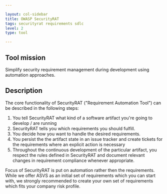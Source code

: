 ```yaml
---

layout: col-sidebar
title: OWASP SecurityRAT
tags: securityrat requirements sdlc
level: 2
type: tool

---
```


## Tool mission 

Simplify security requirement management during development using automation approaches.

## Description
The core functionality of SecurityRAT ("Requirement Automation Tool") can be described in the following steps:

1. You tell SecurityRAT what kind of a software artifact you're going to develop / are running
2. SecurityRAT tells you which requirements you should fulfill.
3. You decide how you want to handle the desired requirements.
4. You persist the the artifact state in an issue tracker and create tickets for the requirements where an explicit action is necessary
5. Throughout the continuous development of the particular artifact, you respect the rules defined in SecurityRAT and document relevant changes in requirement compliance whenever appropriate.

Focus of SecurityRAT is put on automation rather then the requirements. While we offer ASVS as an initial set of requirements which you can start with, we strongly recommended to create your own set of requirements which fits your company risk profile.

